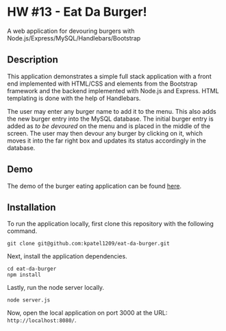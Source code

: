 # HW #13 - Eat Da Burger!
A web application for devouring burgers with Node.js/Express/MySQL/Handlebars/Bootstrap

## Description

This application demonstrates a simple full stack application with a front end implemented with HTML/CSS and elements from the Bootstrap framework and the backend implemented with Node.js and Express. HTML templating is done with the help of Handlebars.

The user may enter any burger name to add it to the menu. This also adds the new burger entry into the MySQL database. The initial burger entry is added as *to be devoured* on the menu and is placed in the middle of the screen. The user may then devour any burger by clicking on it, which moves it into the far right box and updates its status accordingly in the database.

## Demo

The demo of the burger eating application can be found [here](https://eat-da-burger-03022019.herokuapp.com/).

## Installation

To run the application locally, first clone this repository with the following command.

	git clone git@github.com:kpatel1209/eat-da-burger.git
	
Next, install the application dependencies.

	cd eat-da-burger
	npm install
	
Lastly, run the node server locally.

	node server.js
	
Now, open the local application on port 3000 at the URL: `http://localhost:8080/`.